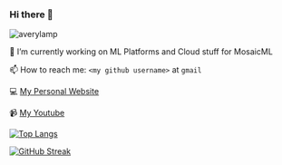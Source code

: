 ### Hi there 👋
<p align="left"> <img src="https://komarev.com/ghpvc/?username=averylamp&label=Profile%20views&color=0e75b6&style=flat" alt="averylamp" /> </p>

🔭 I’m currently working on ML Platforms and Cloud stuff for MosaicML

📫 How to reach me: `<my github username>` at `gmail`

💻 [My Personal Website](https://averylamp.me)

📹 [My Youtube](https://www.youtube.com/channel/UCXPcndIGJl0QUOJsX7vZw3Q)


[![Top Langs](https://github-readme-stats.vercel.app/api/top-langs/?username=averylamp&layout=compact&theme=dark&langs_count=7)](https://github.com/anuraghazra/github-readme-stats)

[![GitHub Streak](https://github-readme-streak-stats.herokuapp.com/?user=averylamp&theme=dark)](https://git.io/streak-stats)
